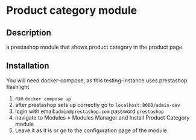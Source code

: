 # Product category module 
## Description
a prestashop module that shows product category in the product page.

## Installation
You will need docker-compose, as this testing-instance uses prestashop flashlight
1. run ```docker compose up```
2. after prestashop sets up correctly go to ```localhost:8000/admin-dev```
3. login with email:```admin@prestashop.com``` password ```prestashop```
4. navigate to Modules > Modules Manager and Install Product Category module
5. Leave it as it is or go to the configuration page of the module